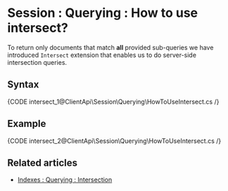 # Session : Querying : How to use intersect?

To return only documents that match **all** provided sub-queries we have introduced `Intersect` extension that enables us to do server-side intersection queries.

## Syntax

{CODE intersect_1@ClientApi\Session\Querying\HowToUseIntersect.cs /}

## Example

{CODE intersect_2@ClientApi\Session\Querying\HowToUseIntersect.cs /}

## Related articles

- [Indexes : Querying : Intersection](../../../indexes/querying/intersection)
